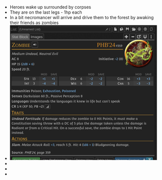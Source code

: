 - Heroes wake up surrounded by corpses
- They are on the last legs - 1hp each
- In a bit necromancer will arrive and drive them to the forest by awaking their friends as zombies
- ![zombie.png](../assets/zombie_1728823030481_0.png)
-
-
-